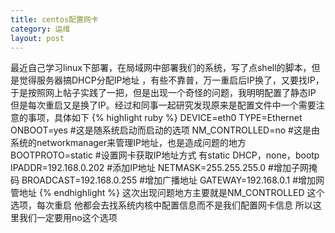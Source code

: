 ```yaml
---
title: centos配置网卡
category: 运维
layout: post
---
```


最近自己学习linux下部署，在局域网中部署我们的系统，写了点shell的脚本，但是觉得服务器搞DHCP分配IP地址 ，有些不靠普，万一重启后IP换了，又要找IP，于是按照网上帖子实践了一把，但是出现一个奇怪的问题，我明明配置了静态IP 但是每次重启又是换了IP。经过和同事一起研究发现原来是配置文件中一个需要注意的事项，具体如下
{% highlight ruby %}
DEVICE=eth0
TYPE=Ethernet
ONBOOT=yes            #这是随系统启动而启动的选项
NM_CONTROLLED=no  #这是由系统的networkmanager来管理IP地址，也是造成问题的地方
BOOTPROTO=static  #设置网卡获取IP地址方式 有static DHCP，none，bootp
IPADDR=192.168.0.202 #添加IP地址
NETMASK=255.255.255.0 #增加子网掩码
BROADCAST=192.168.0.255 #增加广播地址
GATEWAY=192.168.0.1 #增加网管地址
{% endhighlight %}
这次出现问题地方主要就是NM_CONTROLLED 这个选项，每次重启 他都会去找系统内核中配置信息而不是我们配置网卡信息 所以这里我们一定要用no这个选项